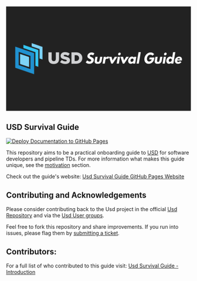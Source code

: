 ![Usd Survival Guide](https://raw.githubusercontent.com/LucaScheller/VFX-UsdSurvivalGuide/main/docs/src/media/UsdSurvivalGuide.png)

## USD Survival Guide
[![Deploy Documentation to GitHub Pages](https://github.com/LucaScheller/VFX-UsdSurvivalGuide/actions/workflows/mdbook.yml/badge.svg)](https://github.com/LucaScheller/VFX-UsdSurvivalGuide/actions/workflows/mdbook.yml)

This repository aims to be a practical onboarding guide to [USD](https://openusd.org/release/index.html) for software developers and pipeline TDs.
For more information what makes this guide unique, see the [motivation](https://lucascheller.github.io/VFX-UsdSurvivalGuide/pages/introduction/motivation.html) section.

Check out the guide's website: [Usd Survival Guide GitHub Pages Website](https://lucascheller.github.io/VFX-UsdSurvivalGuide/)

## Contributing and Acknowledgements

Please consider contributing back to the Usd project in the  official [Usd Repository](https://github.com/PixarAnimationStudios/USD) and via the [Usd User groups](https://wiki.aswf.io/display/WGUSD/USD+Working+Group).

Feel free to fork this repository and share improvements.
If you run into issues, please flag them by [submitting a ticket](https://github.com/LucaScheller/VFX-UsdSurvivalGuide/issues/new).

## Contributors:
For a full list of who contributed to this guide visit:
[Usd Survival Guide - Introduction](https://lucascheller.github.io/VFX-UsdSurvivalGuide/)